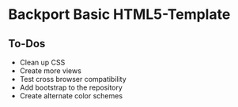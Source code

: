 Backport Basic HTML5-Template
==============================

To-Dos
------

* Clean up CSS
* Create more views
* Test cross browser compatibility
* Add bootstrap to the repository
* Create alternate color schemes
